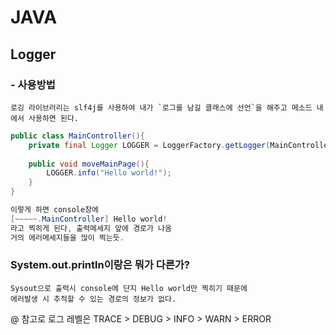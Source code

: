# JAVA
## Logger
### - 사용방법
    로깅 라이브러리는 slf4j를 사용하여 내가 `로그를 남길 클래스에 선언`을 해주고 메소드 내에서 사용하면 된다.

```java
public class MainController(){
    private final Logger LOGGER = LoggerFactory.getLogger(MainController.class.getName());
    
    public void moveMainPage(){
        LOGGER.info("Hello world!");
    }
}

이렇게 하면 console창에
[~~~~~.MainController] Hello world!
라고 찍히게 된다, 출력메세지 앞에 경로가 나옴
거의 에러메세지들을 많이 찍는듯.
```

### System.out.println이랑은 뭐가 다른가?
```
Sysout으로 출력시 console에 단지 Hello world만 찍히기 때문에
에러발생 시 추적할 수 있는 경로의 정보가 없다.
```
@ 참고로 로그 레벨은 TRACE > DEBUG > INFO > WARN > ERROR


